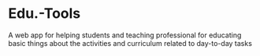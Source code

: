 # Edu.-Tools
A web app for helping students and teaching professional for educating basic things about the activities and curriculum related to day-to-day tasks
